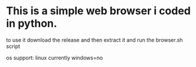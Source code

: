 <p><h1>This is a simple web browser i coded in python.</h1>

<p>to use it download the release and then extract it and run the browser.sh script
<p></p><H>os support</H>: linux currently windows=no
